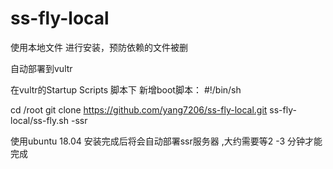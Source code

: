 # ss-fly-local
使用本地文件 进行安装，预防依赖的文件被删

自动部署到vultr

在vultr的Startup Scripts 脚本下 新增boot脚本：
#!/bin/sh

cd /root
git clone https://github.com/yang7206/ss-fly-local.git
ss-fly-local/ss-fly.sh -ssr


使用ubuntu 18.04 安装完成后将会自动部署ssr服务器 ,大约需要等2 -3 分钟才能完成